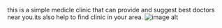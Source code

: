 this is a simple medicle clinic that can provide and suggest best doctors near you.its also help to find clinic in your area.
![image alt](https://github.com/user-attachments/assets/6a953a55-a8ca-403f-8dcb-214d7fed998d)
